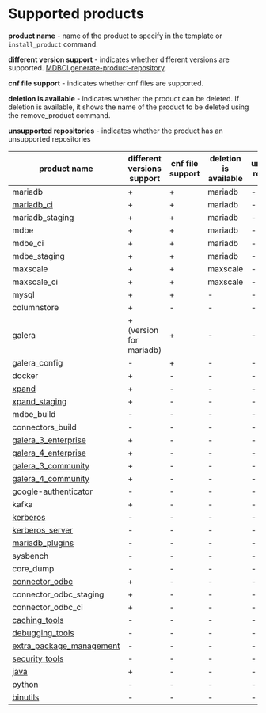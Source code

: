 # Supported products

__product name__ - name of the product to specify in the template or `install_product` command.

__different version support__ - indicates whether different versions are supported.
[MDBCI generate-product-repository](../commands/generate-product-repositories.md).

__cnf file support__ - indicates whether cnf files are supported.

__deletion is available__ - indicates whether the product can be deleted. If deletion is available, it shows the name of the product to be deleted using the remove_product command.

__unsupported repositories__ - indicates whether the product has an unsupported repositories

product name | different versions support | cnf file support | deletion is available | unsupported repositories
--- | --- | --- | --- | ---
mariadb | + | + | mariadb | -
[mariadb_ci](using_mariadb_from_ci_server.md) | + | + | mariadb | -
mariadb_staging | + | + | mariadb | -
mdbe | + | + | mariadb | -
mdbe_ci | + | + | mariadb | -
mdbe_staging | + | + | mariadb | -
maxscale | + | + | maxscale | -
maxscale_ci | + | + | maxscale | -
mysql | + | + | - | -
columnstore | + | - | - | -
galera | + (version for mariadb) | + | - | -
galera_config | - | + | - | -
docker | + | - | - | -
[xpand](using_xpand_product.md) | + | - | - | -
[xpand_staging](using_xpand_product.md) | + | - | - | -
mdbe_build | - | - | - | -
connectors_build | - | - | - | -
[galera_3_enterprise](using_galera_products.md) | + | - | - | -
[galera_4_enterprise](using_galera_products.md) | + | - | - | -
[galera_3_community](using_galera_products.md) | + | - | - | -
[galera_4_community](using_galera_products.md) | + | - | - | -
google-authenticator | - | - | - | -
kafka | + | - | - | -
[kerberos](using_kerberos_product.md) | - | - | - | -
[kerberos_server](using_kerberos_product.md) | - | - | - | -
[mariadb_plugins](mariadb_plugins.md) | - | - | - | -
sysbench | - | - | - | - |
core_dump | - | - | - | - |
[connector_odbc](https://mariadb.com/kb/en/mariadb-connector-odbc/) | + | - | - | - |
connector_odbc_staging | + | - | - | - |
connector_odbc_ci | + | - | - | - |
[caching_tools](auxiliary_products.md) | - | - | - | - |
[debugging_tools](auxiliary_products.md) | - | - | - | - |
[extra_package_management](auxiliary_products.md) | - | - | - | - |
[security_tools](auxiliary_products.md) | - | - | - | - |
[java](auxiliary_products.md) | + | - | - | - |
[python](auxiliary_products.md) | - | - | - | - |
[binutils](auxiliary_products.md) | - | - | - | - |
